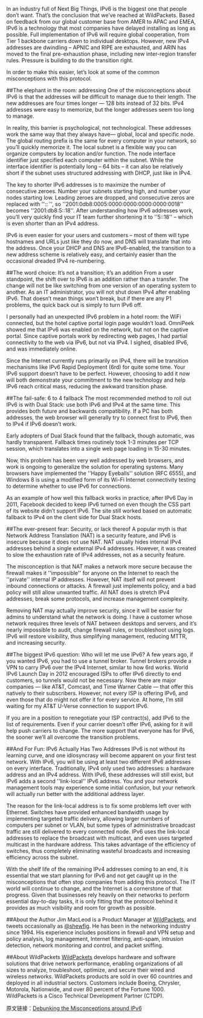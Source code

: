 In an industry full of Next Big Things, IPv6 is the biggest one that people don’t want. That’s the conclusion that we’ve reached at WildPackets. Based on feedback from our global customer base from AMER to APAC and EMEA, IPv6 is a technology that most companies have delayed installing as long as possible. Full implementation of IPv6 will require global cooperation, from Tier 1 backbone carriers down to individual desktops. However, new IPv4 addresses are dwindling – APNIC and RIPE are exhausted, and ARIN has moved to the final pre-exhaustion phase, including new inter-region transfer rules. Pressure is building to do the transition right.

In order to make this easier, let’s look at some of the common misconceptions with this protocol.

##The elephant in the room: addressing
One of the misconceptions about IPv6 is that the addresses will be difficult to manage due to their length. The new addresses are four times longer — 128 bits instead of 32 bits. IPv4 addresses were easy to memorize, but the longer addresses seem too long to manage.

In reality, this barrier is psychological, not technological. These addresses work the same way that they always have— global, local and specific node.  The global routing prefix is the same for every computer in your network, so you’ll quickly memorize it. The local subnet is a flexible way you can organize computers by location and/or function. The node interface identifier just specified each computer within the subnet. While the interface identifier is potentially long – 64 bits – it can also be relatively short if the subnet uses structured addressing with DHCP, just like in IPv4.

The key to shorter IPv6 addresses is to maximize the number of consecutive zeroes. Number your subnets starting high, and number your nodes starting low. Leading zeroes are dropped, and consecutive zeros are replaced with  '':: '', so ''2001:0db8:0005:0000:0000:0000:0000:0018'' becomes ''2001:db8:5::18''. After understanding how IPv6 addresses work, you’ll very quickly find your IT team further shortening it to ''5::18'' – which is even shorter than an IPv4 address.

IPv6 is even easier for your users and customers – most of them will type hostnames and URLs just like they do now, and DNS will translate that into the address.  Once your DHCP and DNS are IPv6-enabled, the transition to a new address scheme is relatively easy, and certainly easier than the occasional dreaded IPv4 re-numbering.

##The word choice: It’s not a transition; it’s an addition
From a user standpoint, the shift over to IPv6 is an addition rather than a transfer. The change will not be like switching from one version of an operating system to another. As an IT administrator, you will not shut down IPv4 after enabling IPv6. That doesn’t mean things won’t break, but if there are any P1 problems, the quick back out is simply to turn IPv6 off.

I personally had an unexpected IPv6 problem in a hotel room: the WiFi connected, but the hotel captive portal login page wouldn’t load.  OmniPeek showed me that IPv6 was enabled on the network, but not on the captive portal.  Since captive portals work by redirecting web pages, I had partial connectivity to the web via IPv6, but not via IPv4.  I sighed, disabled IPv6, and was immediately online.

Since the Internet currently runs primarily on IPv4, there will be transition mechanisms like IPv6 Rapid Deployment (6rd) for quite some time. Your IPv6 support doesn’t have to be perfect. However, choosing to add it now will both demonstrate your commitment to the new technology and help IPv6 reach critical mass, reducing the awkward transition phase.

##The fail-safe: 6 to 4 fallback
The most recommended method to roll out IPv6 is with Dual Stack: use both IPv6 and IPv4 at the same time. This provides both future and backwards compatibility. If a PC has both addresses, the web browser will generally try to connect first to IPv6, then to IPv4 if IPv6 doesn’t work.

Early adopters of Dual Stack found that the fallback, though automatic, was hardly transparent. Fallback times routinely took 1-3 minutes per TCP session, which translates into a single web page loading in 15-30 minutes.

Now, this problem has been very well addressed by web browsers, and work is ongoing to generalize the solution for operating systems. Many browsers have implemented the ''Happy Eyeballs'' solution (RFC 6555), and Windows 8 is using a modified form of its Wi-Fi Internet connectivity testing to determine whether to use IPv6 for connections.

As an example of how well this fallback works in practice, after IPv6 Day in 2011, Facebook decided to keep IPv6 turned on even though the CSS part of its website didn’t support IPv6. The site still worked based on automatic fallback to IPv4 on the client side for Dual Stack hosts.

##The ever-present fear: Security, or lack thereof
A popular myth is that Network Address Translation (NAT) is a security feature, and IPv6 is insecure because it does not use NAT. NAT usually hides internal IPv4 addresses behind a single external IPv4 addresses. However, it was created to slow the exhaustion rate of IPv4 addresses, not as a security feature.

The misconception is that NAT makes a network more secure because the firewall makes it ''impossible'' for anyone on the Internet to reach the ''private'' internal IP addresses.  However, NAT itself will not prevent inbound connections or attacks. A firewall just implements policy, and a bad policy will still allow unwanted traffic.  All NAT does is stretch IPv4 addresses, break some protocols, and increase management complexity.

Removing NAT may actually improve security, since it will be easier for admins to understand what the network is doing.  I have a customer whose network requires three levels of NAT between desktops and servers, and it’s nearly impossible to audit, change firewall rules, or troubleshoot using logs.  IPv6 will restore visibility, thus simplifying management, reducing MTTR, and increasing security.

##The biggest IPv6 question: Who will let me use IPv6?
A few years ago, if you wanted IPv6, you had to use a tunnel broker. Tunnel brokers provide a VPN to carry IPv6 over the IPv4 Internet, similar to how 6rd works. World IPv6 Launch Day in 2012 encouraged ISPs to offer IPv6 directly to end customers, so tunnels would not be necessary. Now there are major companies — like AT&T, Comcast, and Time Warner Cable — that offer this natively to their subscribers. However, not every ISP is offering IPv6, and even those that do might not offer it for every service.  At home, I’m still waiting for my AT&T U-Verse connection to support IPv6.

If you are in a position to renegotiate your ISP contract(s), add IPv6 to the list of requirements. Even if your carrier doesn’t offer IPv6, asking for it will help push carriers to change. The more support that everyone has for IPv6, the sooner we’ll all overcome the transition problems.

##And For Fun: IPv6 Actually Has Two Addresses
IPv6 is not without its learning curve, and one idiosyncrasy will become apparent on your first test network. With IPv6, you will be using at least two different IPv6 addresses on every interface. Traditionally, IPv4 only used two addresses: a hardware address and an IPv4 address. With IPv6, these addresses will still exist, but IPv6 adds a second ''link-local'' IPv6 address. You and your network management tools may experience some initial confusion, but your network will actually run better with the additional address layer.

The reason for the link-local address is to fix some problems left over with Ethernet.  Switches have provided enhanced bandwidth usage by implementing targeted traffic delivery, allowing larger numbers of computers per subnet or VLAN, but some types of administrative broadcast traffic are still delivered to every connected node.  IPv6 uses the link-local addresses to replace the broadcast with multicast, and even uses targeted multicast in the hardware address.  This takes advantage of the efficiency of switches, thus completely eliminating wasteful broadcasts and increasing efficiency across the subnet.

With the shelf life of the remaining IPv4 addresses coming to an end, it is essential that we start planning for IPv6 and not get caught up in the misconceptions that often stop companies from adding this protocol. The IT world will continue to change, and the Internet is a cornerstone of that progress. Given that businesses rely heavily on their networks to perform essential day-to-day tasks, it is only fitting that the protocol behind it provides as much visibility and room for growth as possible.

##About the Author
Jim MacLeod is a Product Manager at [WildPackets](http://www.wildpackets.com/), and tweets occasionally as [@shewfig](http://twitter.com/shewfig). He has been in the networking industry since 1994. His experience includes positions in firewall and VPN setup and policy analysis, log management, Internet filtering, anti-spam, intrusion detection, network monitoring and control, and packet sniffing.

##About WildPackets
[WildPackets](http://www.wildpackets.com/) develops hardware and software solutions that drive network performance, enabling organizations of all sizes to analyze, troubleshoot, optimize, and secure their wired and wireless networks. WildPackets products are sold in over 60 countries and deployed in all industrial sectors. Customers include Boeing, Chrysler, Motorola, Nationwide, and over 80 percent of the Fortune 1000. WildPackets is a Cisco Technical Development Partner (CTDP).

原文链接：[Debunking the Misconceptions around IPv6](http://www.infoq.com/articles/Misconceptions-IPv6)
